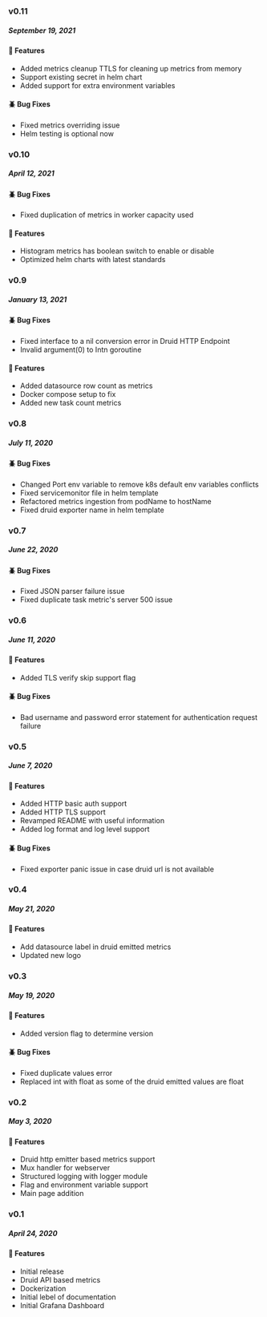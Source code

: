 ### v0.11
##### September 19, 2021

#### :tada: Features

- Added metrics cleanup TTLS for cleaning up metrics from memory
- Support existing secret in helm chart
- Added support for extra environment variables

#### :beetle: Bug Fixes

- Fixed metrics overriding issue
- Helm testing is optional now

### v0.10
##### April 12, 2021

#### :beetle: Bug Fixes

- Fixed duplication of metrics in worker capacity used

#### :tada: Features

- Histogram metrics has boolean switch to enable or disable
- Optimized helm charts with latest standards

### v0.9
##### January 13, 2021

#### :beetle: Bug Fixes

- Fixed interface to a nil conversion error in Druid HTTP Endpoint
- Invalid argument(0) to Intn goroutine

#### :tada: Features

- Added datasource row count as metrics
- Docker compose setup to fix
- Added new task count metrics

### v0.8
##### July 11, 2020

#### :beetle: Bug Fixes

- Changed Port env variable to remove k8s default env variables conflicts
- Fixed servicemonitor file in helm template
- Refactored metrics ingestion from podName to hostName
- Fixed druid exporter name in helm template

### v0.7
##### June 22, 2020

#### :beetle: Bug Fixes

- Fixed JSON parser failure issue
- Fixed duplicate task metric's server 500 issue

### v0.6
##### June 11, 2020

#### :tada: Features

- Added TLS verify skip support flag

#### :beetle: Bug Fixes

- Bad username and password error statement for authentication request failure

### v0.5
##### June 7, 2020

#### :tada: Features

- Added HTTP basic auth support
- Added HTTP TLS support
- Revamped README with useful information
- Added log format and log level support

#### :beetle: Bug Fixes

- Fixed exporter panic issue in case druid url is not available

### v0.4
##### May 21, 2020

#### :tada: Features

- Add datasource label in druid emitted metrics
- Updated new logo

### v0.3
##### May 19, 2020

#### :tada: Features

- Added version flag to determine version

#### :beetle: Bug Fixes

- Fixed duplicate values error
- Replaced int with float as some of the druid emitted values are float

### v0.2
##### May 3, 2020

#### :tada: Features

- Druid http emitter based metrics support
- Mux handler for webserver
- Structured logging with logger module
- Flag and environment variable support
- Main page addition

### v0.1
##### April 24, 2020

#### :tada: Features

- Initial release
- Druid API based metrics
- Dockerization
- Initial lebel of documentation
- Initial Grafana Dashboard
